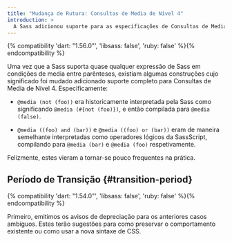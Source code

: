 ```yaml
---
title: "Mudança de Rutura: Consultas de Media de Nível 4"
introduction: >
  A Sass adicionou suporte para as especificações de Consultas de Media de Nível 4 da CSS. Isto originalmente entrava em conflito com alguma sintaxe específica de Sass, assim esta sintaxe foi depreciada e agora é interpretada de acordo com o padrão da CSS.
---
```


{% compatibility 'dart: "1.56.0"', 'libsass: false', 'ruby: false' %}{% endcompatibility %}

Uma vez que a Sass suporta quase qualquer expressão de Sass em condições de media entre parênteses, existiam algumas construções cujo significado foi mudado adicionado suporte completo para Consultas de Media de Nível 4. Especificamente:

* `@media (not (foo))` era historicamente interpretada pela Sass como significando `@media (#{not (foo)})`, e então compilada para `@media (false)`.

* `@media ((foo) and (bar))` e `@media ((foo) or (bar))` eram de maneira semelhante interpretadas como operadores lógicos da SassScript, compilando para `@media (bar)` e `@media (foo)` respetivamente.

Felizmente, estes vieram a tornar-se pouco frequentes na prática.

## Período de Transição {#transition-period}

{% compatibility 'dart: "1.54.0"', 'libsass: false', 'ruby: false' %}{% endcompatibility %}

Primeiro, emitimos os avisos de depreciação para os anteriores casos ambíguos. Estes terão sugestões para como preservar o comportamento existente ou como usar a nova sintaxe de CSS.
